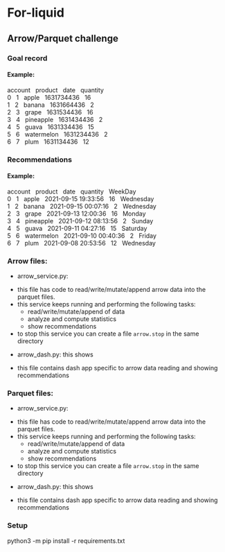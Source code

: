 # For-liquid

## Arrow/Parquet challenge

### Goal record
#### Example: <br />
   account&nbsp;&nbsp;     product&nbsp;&nbsp;        date&nbsp;&nbsp;  quantity <br />
0&nbsp;&nbsp;        1&nbsp;&nbsp;       apple&nbsp;&nbsp;  1631734436&nbsp;&nbsp;        16 <br />
1&nbsp;&nbsp;        2&nbsp;&nbsp;      banana&nbsp;&nbsp;  1631664436&nbsp;&nbsp;         2 <br />
2&nbsp;&nbsp;        3&nbsp;&nbsp;       grape&nbsp;&nbsp;  1631534436&nbsp;&nbsp;        16 <br />
3&nbsp;&nbsp;        4&nbsp;&nbsp;   pineapple&nbsp;&nbsp;  1631434436&nbsp;&nbsp;         2 <br />
4&nbsp;&nbsp;        5&nbsp;&nbsp;       guava&nbsp;&nbsp;  1631334436&nbsp;&nbsp;        15 <br />
5&nbsp;&nbsp;        6&nbsp;&nbsp;  watermelon&nbsp;&nbsp;  1631234436&nbsp;&nbsp;         2 <br />
6&nbsp;&nbsp;        7&nbsp;&nbsp;        plum&nbsp;&nbsp;  1631134436&nbsp;&nbsp;        12 <br />

### Recommendations
#### Example: <br />
   account&nbsp;&nbsp;     product&nbsp;&nbsp;                date&nbsp;&nbsp;  quantity&nbsp;&nbsp;    WeekDay&nbsp;&nbsp; <br />
0&nbsp;&nbsp;        1&nbsp;&nbsp;       apple&nbsp;&nbsp; 2021-09-15 19:33:56&nbsp;&nbsp;        16&nbsp;&nbsp;  Wednesday <br />
1&nbsp;&nbsp;        2&nbsp;&nbsp;      banana&nbsp;&nbsp; 2021-09-15 00:07:16&nbsp;&nbsp;         2&nbsp;&nbsp;  Wednesday <br />
2&nbsp;&nbsp;        3&nbsp;&nbsp;       grape&nbsp;&nbsp; 2021-09-13 12:00:36&nbsp;&nbsp;        16&nbsp;&nbsp;     Monday <br />
3&nbsp;&nbsp;        4&nbsp;&nbsp;   pineapple&nbsp;&nbsp; 2021-09-12 08:13:56&nbsp;&nbsp;         2&nbsp;&nbsp;     Sunday <br />
4&nbsp;&nbsp;        5&nbsp;&nbsp;       guava&nbsp;&nbsp; 2021-09-11 04:27:16&nbsp;&nbsp;        15&nbsp;&nbsp;   Saturday <br />
5&nbsp;&nbsp;        6&nbsp;&nbsp;  watermelon&nbsp;&nbsp; 2021-09-10 00:40:36&nbsp;&nbsp;         2&nbsp;&nbsp;     Friday <br />
6&nbsp;&nbsp;        7&nbsp;&nbsp;        plum&nbsp;&nbsp; 2021-09-08 20:53:56&nbsp;&nbsp;        12&nbsp;&nbsp;  Wednesday <br />

### Arrow files:
- arrow_service.py: 
* this file has code to read/write/mutate/append arrow data into the parquet files.
* this service keeps running and performing the following tasks:
  - read/write/mutate/append of data
  - analyze and compute statistics
  - show recommendations
* to stop this service you can create a file `arrow.stop` in the same directory

- arrow_dash.py: this shows 
* this file contains dash app specific to arrow data reading and showing recommendations

### Parquet files:
- arrow_service.py: 
* this file has code to read/write/mutate/append arrow data into the parquet files.
* this service keeps running and performing the following tasks:
  - read/write/mutate/append of data
  - analyze and compute statistics
  - show recommendations
* to stop this service you can create a file `arrow.stop` in the same directory

- arrow_dash.py: this shows 
* this file contains dash app specific to arrow data reading and showing recommendations

### Setup
python3 -m pip install -r requirements.txt
